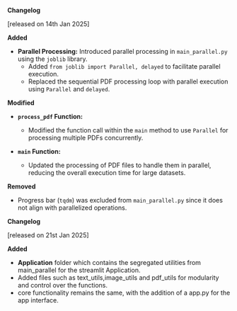 **Changelog**

[released on 14th Jan 2025]

**Added**
- **Parallel Processing:** Introduced parallel processing in `main_parallel.py` using the `joblib` library.
  - Added `from joblib import Parallel, delayed` to facilitate parallel execution.
  - Replaced the sequential PDF processing loop with parallel execution using `Parallel` and `delayed`.

**Modified**
- **`process_pdf` Function:**
  - Modified the function call within the `main` method to use `Parallel` for processing multiple PDFs concurrently.
  
- **`main` Function:**
  - Updated the processing of PDF files to handle them in parallel, reducing the overall execution time for large datasets.

**Removed**
- Progress bar (`tqdm`) was excluded from `main_parallel.py` since it does not align with parallelized operations.

**Changelog**

[released on 21st Jan 2025]

**Added** 
- **Application** folder which contains the segregated utilities from main_parallel for the streamlit Application.
- Added files such as text_utils,image_utils and pdf_utils for modularity and control over the functions.
- core functionality remains the same, with the addition of a app.py for the app interface.
